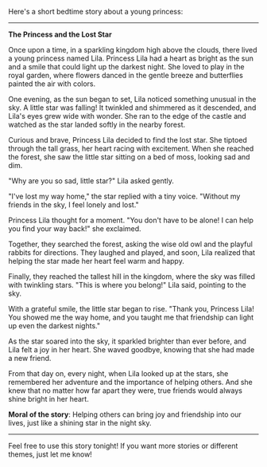 Here's a short bedtime story about a young princess:

---

**The Princess and the Lost Star**

Once upon a time, in a sparkling kingdom high above the clouds, there lived a young princess named Lila. Princess Lila had a heart as bright as the sun and a smile that could light up the darkest night. She loved to play in the royal garden, where flowers danced in the gentle breeze and butterflies painted the air with colors.

One evening, as the sun began to set, Lila noticed something unusual in the sky. A little star was falling! It twinkled and shimmered as it descended, and Lila's eyes grew wide with wonder. She ran to the edge of the castle and watched as the star landed softly in the nearby forest.

Curious and brave, Princess Lila decided to find the lost star. She tiptoed through the tall grass, her heart racing with excitement. When she reached the forest, she saw the little star sitting on a bed of moss, looking sad and dim.

"Why are you so sad, little star?" Lila asked gently.

"I've lost my way home," the star replied with a tiny voice. "Without my friends in the sky, I feel lonely and lost."

Princess Lila thought for a moment. "You don't have to be alone! I can help you find your way back!" she exclaimed.

Together, they searched the forest, asking the wise old owl and the playful rabbits for directions. They laughed and played, and soon, Lila realized that helping the star made her heart feel warm and happy.

Finally, they reached the tallest hill in the kingdom, where the sky was filled with twinkling stars. "This is where you belong!" Lila said, pointing to the sky.

With a grateful smile, the little star began to rise. "Thank you, Princess Lila! You showed me the way home, and you taught me that friendship can light up even the darkest nights."

As the star soared into the sky, it sparkled brighter than ever before, and Lila felt a joy in her heart. She waved goodbye, knowing that she had made a new friend.

From that day on, every night, when Lila looked up at the stars, she remembered her adventure and the importance of helping others. And she knew that no matter how far apart they were, true friends would always shine bright in her heart.

**Moral of the story**: Helping others can bring joy and friendship into our lives, just like a shining star in the night sky.

---

Feel free to use this story tonight! If you want more stories or different themes, just let me know!